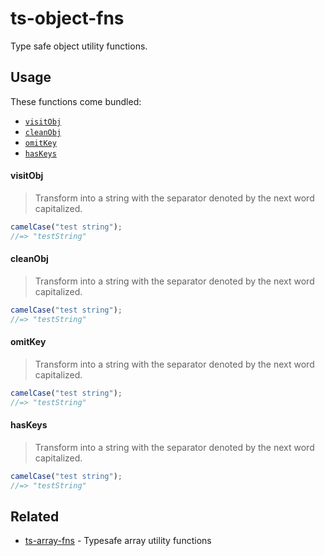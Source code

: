 # ts-object-fns

Type safe object utility functions.

## Usage

These functions come bundled:

- [`visitObj`](#visitobj)
- [`cleanObj`](#cleanobj)
- [`omitKey`](#omitkey)
- [`hasKeys`](#haskeys)

#### visitObj

> Transform into a string with the separator denoted by the next word capitalized.

```js
camelCase("test string");
//=> "testString"
```

#### cleanObj

> Transform into a string with the separator denoted by the next word capitalized.

```js
camelCase("test string");
//=> "testString"
```

#### omitKey

> Transform into a string with the separator denoted by the next word capitalized.

```js
camelCase("test string");
//=> "testString"
```

#### hasKeys

> Transform into a string with the separator denoted by the next word capitalized.

```js
camelCase("test string");
//=> "testString"
```

## Related

- [ts-array-fns](https://github.com/thomasraydeniscool/ts-array-fns) - Typesafe array utility functions

